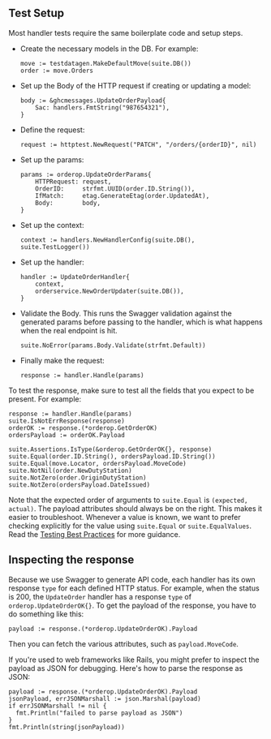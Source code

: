 ## Test Setup

Most handler tests require the same boilerplate code and setup steps.

- Create the necessary models in the DB. For example:
  ```golang
  move := testdatagen.MakeDefaultMove(suite.DB())
  order := move.Orders
  ```

- Set up the Body of the HTTP request if creating or updating a model:
  ```golang
  body := &ghcmessages.UpdateOrderPayload{
      Sac: handlers.FmtString("987654321"),
  }
   ```

- Define the request:
  ```golang
  request := httptest.NewRequest("PATCH", "/orders/{orderID}", nil)
  ```

- Set up the params:
  ```golang
  params := orderop.UpdateOrderParams{
      HTTPRequest: request,
      OrderID:     strfmt.UUID(order.ID.String()),
      IfMatch:     etag.GenerateEtag(order.UpdatedAt),
      Body:        body,
  }
  ```

- Set up the context:
  ```golang
  context := handlers.NewHandlerConfig(suite.DB(), suite.TestLogger())
  ```

- Set up the handler:
  ```golang
  handler := UpdateOrderHandler{
      context,
      orderservice.NewOrderUpdater(suite.DB()),
  }
  ```

- Validate the Body. This runs the Swagger validation against the generated params before passing to the handler, which is what happens when the real endpoint is hit.
  ```golang
  suite.NoError(params.Body.Validate(strfmt.Default))
  ```

- Finally make the request:
  ```golang
  response := handler.Handle(params)
  ```

To test the response, make sure to test all the fields that you expect to be present. For example:

```golang
response := handler.Handle(params)
suite.IsNotErrResponse(response)
orderOK := response.(*orderop.GetOrderOK)
ordersPayload := orderOK.Payload

suite.Assertions.IsType(&orderop.GetOrderOK{}, response)
suite.Equal(order.ID.String(), ordersPayload.ID.String())
suite.Equal(move.Locator, ordersPayload.MoveCode)
suite.NotNil(order.NewDutyStation)
suite.NotZero(order.OriginDutyStation)
suite.NotZero(ordersPayload.DateIssued)
```

Note that the expected order of arguments to `suite.Equal` is `(expected, actual)`. The payload attributes should always be on the right. This makes it easier to troubleshoot.
Whenever a value is known, we want to prefer checking explicitly for the value using `suite.Equal`
or `suite.EqualValues`. 
Read the [Testing Best Practices](testing-best-practices.md) for more guidance.

## Inspecting the response

Because we use Swagger to generate API code, each handler has its own response `type`
for each defined HTTP status. For example, when the status is 200, the `UpdateOrder` 
handler has a response `type` of `orderop.UpdateOrderOK{}`.
To get the payload of the response, you have to do something like this:

```golang
payload := response.(*orderop.UpdateOrderOK).Payload
```

Then you can fetch the various attributes, such as `payload.MoveCode`.

If you're used to web frameworks like Rails, you might prefer to inspect the payload as
JSON for debugging. Here's how to parse the response as JSON:

```golang
payload := response.(*orderop.UpdateOrderOK).Payload
jsonPayload, errJSONMarshall := json.Marshal(payload)
if errJSONMarshall != nil {
  fmt.Println("failed to parse payload as JSON")
}
fmt.Println(string(jsonPayload))
```